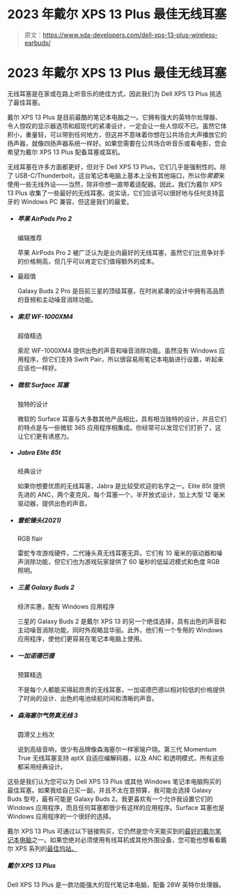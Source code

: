 # 2023 年戴尔 XPS 13 Plus 最佳无线耳塞

> 原文：<https://www.xda-developers.com/dell-xps-13-plus-wireless-earbuds/>

# 2023 年戴尔 XPS 13 Plus 最佳无线耳塞

无线耳塞是在家或在路上听音乐的绝佳方式，因此我们为 Dell XPS 13 Plus 挑选了最佳耳塞。

戴尔 XPS 13 Plus 是目前最酷的笔记本电脑之一。它拥有强大的英特尔处理器、令人惊叹的显示器选项和超现代的紧凑设计，一定会让一些人惊叹不已。虽然它体积小，重量轻，可以带到任何地方，但这并不意味着你想在公共场合大声播放它的扬声器，就像四扬声器系统一样好。如果您需要在公共场合听音乐或看电影，您会希望为戴尔 XPS 13 Plus 配备耳塞或耳机。

无线耳塞在许多方面都更好，但对于 Dell XPS 13 Plus，它们几乎是强制性的。除了 USB-C/Thunderbolt，这台笔记本电脑上基本上没有其他端口，所以你*需要*来使用一些无线外设——当然，除非你想一直带着适配器。因此，我们为戴尔 XPS 13 Plus 收集了一些最好的无线耳塞。说实话，它们应该可以很好地与任何支持蓝牙的 Windows PC 兼容，但这是我们的最爱。

*   ##### 苹果 AirPods Pro 2

    编辑推荐

    苹果 AirPods Pro 2 被广泛认为是业内最好的无线耳塞，虽然它们比竞争对手的价格稍高，但几乎可以肯定它们值得额外的成本。

*   最超值

    Galaxy Buds 2 Pro 是目前三星的顶级耳塞，在时尚紧凑的设计中拥有高品质的音频和主动噪音消除功能。

*   ##### 索尼 WF-1000XM4

    超值精选

    索尼 WF-1000XM4 提供出色的声音和噪音消除功能。虽然没有 Windows 应用程序，但它们支持 Swift Pair，所以很容易用笔记本电脑进行设置，听起来应该也一样好。

*   ##### 微软 Surface 耳塞

    独特的设计

    微软的 Surface 耳塞与大多数其他产品相比，具有相当独特的设计，并且它们的特点是与一些微软 365 应用程序相集成。你经常可以发现它们打折了，这让它们更有诱惑力。

*   ##### Jabra Elite 85t

    经典设计

    如果你想要优质的无线耳塞，Jabra 是比较受欢迎的名字之一。Elite 85t 提供先进的 ANC，两个麦克风，每个耳塞一个，半开放式设计，加上大型 12 毫米驱动器，提供出色的声音。

*   ##### 雷蛇锤头(2021)

    RGB flair

    雷蛇专攻游戏硬件，二代锤头真无线耳塞无异。它们有 10 毫米的驱动器和噪声消除功能，但它们也为游戏玩家提供了 60 毫秒的低延迟模式和色度 RGB 照明。

*   ##### 三星 Galaxy Buds 2

    经济实惠，配有 Windows 应用程序

    三星的 Galaxy Buds 2 是戴尔 XPS 13 的另一个绝佳选择，具有出色的声音和主动噪音消除功能，同时外观略显华丽。此外，他们有一个专用的 Windows 应用程序，使他们更容易在笔记本电脑上使用。

*   ##### 一加诺德巴德

    预算精选

    不是每个人都能买得起昂贵的无线耳塞，一加诺德巴德以相对较低的价格提供了时尚的设计、出色的电池续航时间和清晰的声音。

*   ##### 森海塞尔气势真无线 3

    圆滑又上档次

    说到高级音响，很少有品牌像森海塞尔一样家喻户晓。第三代 Momentum True 无线耳塞支持 aptX 自适应编解码器，以及 ANC 和透明模式，所有这些都采用经典设计。

这些是我们认为您可以为 Dell XPS 13 Plus 或其他 Windows 笔记本电脑购买的最佳耳塞。如果我给自己买一副，并且不太在意预算，我可能会选择 Galaxy Buds 型号，最有可能是 Galaxy Buds 2。我更喜欢有一个允许我设置它们的 Windows 应用程序，而且任何耳塞都很少有这样的应用程序。Surface 耳塞也是 Windows 应用程序的一个很好的选择。

戴尔 XPS 13 Plus 可通过以下链接购买，它仍然是您今天能买到的[最好的戴尔笔记本电脑](https://www.xda-developers.com/best-dell-laptops/)之一。如果您绝对必须使用有线耳机或其他外围设备，您可能也想看看戴尔 XPS 系列的[最佳坞站。](https://www.xda-developers.com/best-docks-dell-xps/)

##### 戴尔 XPS 13 Plus

Dell XPS 13 Plus 是一款功能强大的现代笔记本电脑，配备 28W 英特尔处理器。